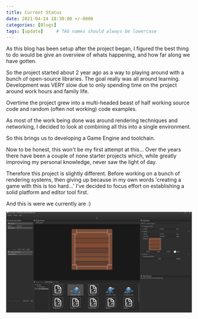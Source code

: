 ```yaml
---
title: Current Status
date: 2021-04-24 18:30:00 +/-0000
categories: [Blogs]
tags: [update]     # TAG names should always be lowercase
---
```


As this blog has been setup after the project began, I figured the best thing to do would be give an overview of whats happening, and how far along we have gotten.

So the project started about 2 year ago as a way to playing around with a bunch of open-source libraries. The goal really was all around learning. Development was VERY slow due to only spending time on the project around work hours and family life.

Overtime the project grew into a multi-headed beast of half working source code and random (often not working) code examples. 

As most of the work being done was around rendering techniques and networking, I decided to look at combining all this into a single environment.

So this brings us to developing a Game Engine and toolchain. 

Now to be honest, this won't be my first attempt at this...
Over the years there have been a couple of none starter projects which, while greatly improving my personal knowledge, never saw the light of day.

Therefore this project is slightly different. Before working on a bunch of rendering systems, then giving up because in my own words 'creating a game with this is too hard...' I've decided to focus effort on establishing a solid platform and editor tool first. 

And this is were we currently are :)

![alt text](/assets/img/screenshots/editor_screenshot.png)

